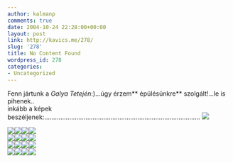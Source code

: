 ```yaml
---
author: kalmanp
comments: true
date: 2004-10-24 22:28:00+00:00
layout: post
link: http://kavics.me/278/
slug: '278'
title: No Content Found
wordpress_id: 278
categories:
- Uncategorized
---
```


Fenn jártunk a _Galya Tetején_:)...úgy érzem** épülésünkre** szolgált!...le is pihenek..  
inkább a képek beszéljenek:....................................................................................... ![](http://kavics.freeblog.hu/Files/galya04.jpg)




![](http://kavics.freeblog.hu/Files/galya01.jpg)![](http://kavics.freeblog.hu/Files/galya02.jpg)![](http://kavics.freeblog.hu/Files/galya03.jpg)![](http://kavics.freeblog.hu/Files/galya05.jpg)  
![](http://kavics.freeblog.hu/Files/galya06.jpg)![](http://kavics.freeblog.hu/Files/galya07.jpg)![](http://kavics.freeblog.hu/Files/galya09.jpg)![](http://kavics.freeblog.hu/Files/galya10.jpg)  
![](http://kavics.freeblog.hu/Files/galya11.jpg)![](http://kavics.freeblog.hu/Files/galya12.jpg)![](http://kavics.freeblog.hu/Files/galya13.jpg)![](http://kavics.freeblog.hu/Files/galya14.jpg)  
![](http://kavics.freeblog.hu/Files/galya15.jpg)![](http://kavics.freeblog.hu/Files/galya16.jpg)![](http://kavics.freeblog.hu/Files/galya17.jpg)![](http://kavics.freeblog.hu/Files/galya19.jpg)









